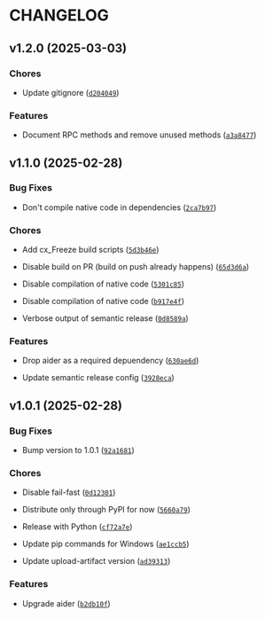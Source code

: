 # CHANGELOG


## v1.2.0 (2025-03-03)

### Chores

- Update gitignore
  ([`d204049`](https://github.com/SgtAirRaid/opentips/commit/d2040497e00f00d8a27087edbbb8baad6a734700))

### Features

- Document RPC methods and remove unused methods
  ([`a3a8477`](https://github.com/SgtAirRaid/opentips/commit/a3a8477ecb463cd5341b9c0b4350c64d512c77f3))


## v1.1.0 (2025-02-28)

### Bug Fixes

- Don't compile native code in dependencies
  ([`2ca7b97`](https://github.com/SgtAirRaid/opentips/commit/2ca7b97a239c725a4716f2b24ce26b04a44aa9f3))

### Chores

- Add cx_Freeze build scripts
  ([`5d3b46e`](https://github.com/SgtAirRaid/opentips/commit/5d3b46ea56dba1f9c1e1e42757bb26506f78e942))

- Disable build on PR (build on push already happens)
  ([`65d3d6a`](https://github.com/SgtAirRaid/opentips/commit/65d3d6a6ef1284cf3faa7d6a0e06d34468157b1c))

- Disable compilation of native code
  ([`5301c85`](https://github.com/SgtAirRaid/opentips/commit/5301c853318e88d9319665eb40996abcfa6827fd))

- Disable compilation of native code
  ([`b917e4f`](https://github.com/SgtAirRaid/opentips/commit/b917e4f206b2110267ba49a170387e5b1ae74390))

- Verbose output of semantic release
  ([`0d8589a`](https://github.com/SgtAirRaid/opentips/commit/0d8589a08c7eb735a29a34990b2a1116f4ad7e26))

### Features

- Drop aider as a required depuendency
  ([`630ae6d`](https://github.com/SgtAirRaid/opentips/commit/630ae6dc5d87e4a4bfa32edade657a05c3fe350d))

- Update semantic release config
  ([`3928eca`](https://github.com/SgtAirRaid/opentips/commit/3928eca0af19646cccd5b3ba3c3c9c0ddde4db0d))


## v1.0.1 (2025-02-28)

### Bug Fixes

- Bump version to 1.0.1
  ([`92a1681`](https://github.com/SgtAirRaid/opentips/commit/92a16817445dcfc89c817f45f07c05e8ec731cda))

### Chores

- Disable fail-fast
  ([`0d12301`](https://github.com/SgtAirRaid/opentips/commit/0d1230157301c70bac55b14c8ffcfceb54c28669))

- Distribute only through PyPI for now
  ([`5660a79`](https://github.com/SgtAirRaid/opentips/commit/5660a793ec56be5a2b4516175a4589fb06b65572))

- Release with Python
  ([`cf72a7e`](https://github.com/SgtAirRaid/opentips/commit/cf72a7e2b35a3ddb2873bc0f10c0bc8a9158493b))

- Update pip commands for Windows
  ([`ae1ccb5`](https://github.com/SgtAirRaid/opentips/commit/ae1ccb5915785e8340b13d152775bf92cafaff32))

- Update upload-artifact version
  ([`ad39313`](https://github.com/SgtAirRaid/opentips/commit/ad39313801efb72e75ab67b952ac91af3c0c0d1b))

### Features

- Upgrade aider
  ([`b2db10f`](https://github.com/SgtAirRaid/opentips/commit/b2db10f3e1ac0f95a28bed2a0b52f041cb921d41))
